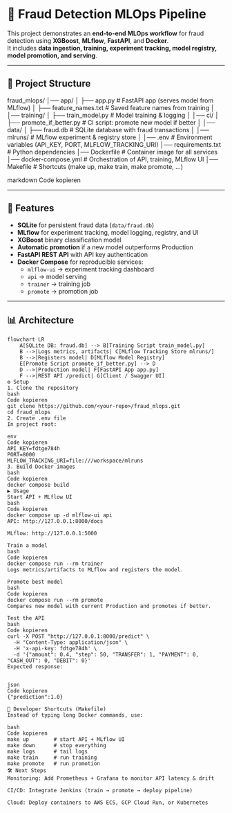  # 🚀 Fraud Detection MLOps Pipeline

This project demonstrates an **end-to-end MLOps workflow** for fraud detection using **XGBoost**, **MLflow**, **FastAPI**, and **Docker**.  
It includes **data ingestion, training, experiment tracking, model registry, model promotion, and serving**.

---

## 📂 Project Structure

fraud_mlops/
│── app/
│ ├── app.py # FastAPI app (serves model from MLflow)
│ ├── feature_names.txt # Saved feature names from training
│
│── training/
│ ├── train_model.py # Model training & logging
│
│── ci/
│ ├── promote_if_better.py # CI script: promote new model if better
│
│── data/
│ ├── fraud.db # SQLite database with fraud transactions
│
│── mlruns/ # MLflow experiment & registry store
│
│── .env # Environment variables (API_KEY, PORT, MLFLOW_TRACKING_URI)
│── requirements.txt # Python dependencies
│── Dockerfile # Container image for all services
│── docker-compose.yml # Orchestration of API, training, MLflow UI
│── Makefile # Shortcuts (make up, make train, make promote, ...)

markdown
Code kopieren

---

## 🔑 Features

- **SQLite** for persistent fraud data (`data/fraud.db`)
- **MLflow** for experiment tracking, model logging, registry, and UI
- **XGBoost** binary classification model
- **Automatic promotion** if a new model outperforms Production
- **FastAPI REST API** with API key authentication
- **Docker Compose** for reproducible services:
  - `mlflow-ui` → experiment tracking dashboard
  - `api` → model serving
  - `trainer` → training job
  - `promote` → promotion job

---

## 📊 Architecture

```mermaid
flowchart LR
    A[SQLite DB: fraud.db] --> B[Training Script train_model.py]
    B -->|Logs metrics, artifacts| C[MLflow Tracking Store mlruns/]
    B -->|Registers model| D[MLflow Model Registry]
    E[Promote Script promote_if_better.py] --> D
    D -->|Production model| F[FastAPI App app.py]
    F -->|REST API /predict| G[Client / Swagger UI]
⚙️ Setup
1. Clone the repository
bash
Code kopieren
git clone https://github.com/<your-repo>/fraud_mlops.git
cd fraud_mlops
2. Create .env file
In project root:

env
Code kopieren
API_KEY=fdtge784h
PORT=8000
MLFLOW_TRACKING_URI=file:///workspace/mlruns
3. Build Docker images
bash
Code kopieren
docker compose build
▶️ Usage
Start API + MLflow UI
bash
Code kopieren
docker compose up -d mlflow-ui api
API: http://127.0.0.1:8000/docs

MLflow: http://127.0.0.1:5000

Train a model
bash
Code kopieren
docker compose run --rm trainer
Logs metrics/artifacts to MLflow and registers the model.

Promote best model
bash
Code kopieren
docker compose run --rm promote
Compares new model with current Production and promotes if better.

Test the API
bash
Code kopieren
curl -X POST "http://127.0.0.1:8000/predict" \
  -H "Content-Type: application/json" \
  -H 'x-api-key: fdtge784h' \
  -d '{"amount": 0.4, "step": 50, "TRANSFER": 1, "PAYMENT": 0, "CASH_OUT": 0, "DEBIT": 0}'
Expected response:


json
Code kopieren
{"prediction":1.0}

🔧 Developer Shortcuts (Makefile)
Instead of typing long Docker commands, use:

bash
Code kopieren
make up        # start API + MLflow UI
make down      # stop everything
make logs      # tail logs
make train     # run training
make promote   # run promotion
🛠️ Next Steps
Monitoring: Add Prometheus + Grafana to monitor API latency & drift

CI/CD: Integrate Jenkins (train → promote → deploy pipeline)

Cloud: Deploy containers to AWS ECS, GCP Cloud Run, or Kubernetes
